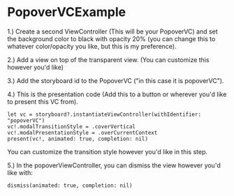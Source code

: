 # PopoverVCExample

1.) Create a second ViewController (This will be your PopoverVC) and set the background color to black with opacity 20% (you can change this to whatever color/opacity you like, but this is my preference).

2.) Add a view on top of the transparent view. (You can customize this however you'd like)

3.) Add the storyboard id to the PopoverVC ("in this case it is popoverVC").

4.) This is the presentation code (Add this to a button or wherever you'd like to present this VC from).

``` 
let vc = storyboard?.instantiateViewController(withIdentifier: "popoverVC")
vc!.modalTransitionStyle = .coverVertical
vc!.modalPresentationStyle = .overCurrentContext
present(vc!, animated: true, completion: nil)
```

You can customize the transition style however you'd like in this step.

5.) In the popoverViewController, you can dismiss the view however you'd like with:
```
dismiss(animated: true, completion: nil)
```
